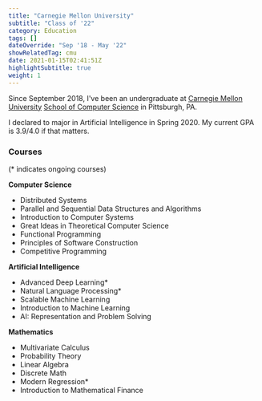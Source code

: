 ```yaml
---
title: "Carnegie Mellon University"
subtitle: "Class of '22"
category: Education
tags: []
dateOverride: "Sep '18 - May '22"
showRelatedTag: cmu
date: 2021-01-15T02:41:51Z
highlightSubtitle: true
weight: 1
---
```


Since September 2018, I've been an undergraduate at [Carnegie Mellon University](https://www.cmu.edu/) [School of Computer Science](https://www.cs.cmu.edu/) in Pittsburgh, PA.

I declared to major in Artificial Intelligence in Spring 2020. My current GPA is 3.9/4.0 if that matters.

### Courses

(* indicates ongoing courses)

**Computer Science**
- Distributed Systems
- Parallel and Sequential Data Structures and Algorithms
- Introduction to Computer Systems
- Great Ideas in Theoretical Computer Science
- Functional Programming
- Principles of Software Construction
- Competitive Programming

**Artificial Intelligence**
- Advanced Deep Learning*
- Natural Language Processing*
- Scalable Machine Learning
- Introduction to Machine Learning
- AI: Representation and Problem Solving

**Mathematics**
- Multivariate Calculus
- Probability Theory
- Linear Algebra
- Discrete Math
- Modern Regression*
- Introduction to Mathematical Finance
